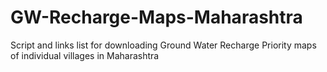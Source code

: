 # GW-Recharge-Maps-Maharashtra
Script and links list for downloading Ground Water Recharge Priority maps of individual villages in Maharashtra
